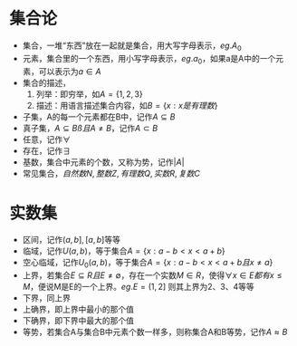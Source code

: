 # 集合论
* 集合，一堆“东西”放在一起就是集合，用大写字母表示，$eg.A_0$
* 元素，集合里的一个东西，用小写字母表示，$eg.a_0$，如果a是A中的一个元素，可以表示为$a \in A$
* 集合的描述，
    1. 列举：即穷举，如$A = \{1,2,3\}$
    2. 描述：用语言描述集合内容，如$B = \{x : x是有理数\}$
* 子集，A的每一个元素都在B中，记作$A\subseteq B$
* 真子集，$A\subseteq B ß且 A \neq B$，记作$A\subset B$
* 任意，记作$\forall$
* 存在，记作$\exists$
* 基数，集合中元素的个数，又称为势，记作$|A|$
* 常见集合，$自然数N,整数Z,有理数Q,实数R,复数C$

# 实数集
* 区间，记作$(a,b],[a,b]$等等
* 临域，记作$U(a,b)$，等于集合$A = \{x : a-b<x<a+b\}$
* 空心临域，记作$U_0(a,b)$，等于集合$A = \{x : a-b<x<a+b 且 x\neq a\}$
* 上界，若集合$E \subseteq R 且 E \neq \emptyset$，存在一个实数$M \in R$，使得$\forall x \in E 都有 x \le M$，便说M是E的一个上界。$eg. E = (1,2]$ 则其上界为2、3、4等等
* 下界，同上界
* 上确界，即上界中最小的那个值
* 下确界，即下界中最大的那个值
* 等势，若集合A与集合B中元素个数一样多，则称集合A和B等势，记作$A \approx B$


